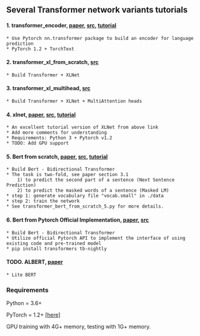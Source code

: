 ## Several Transformer network variants tutorials

#### 1. transformer_encoder, [paper](https://arxiv.org/pdf/1706.03762.pdf), [src](https://pytorch.org/tutorials/beginner/transformer_tutorial.html), [tutorial](https://pytorch.org/tutorials/beginner/transformer_tutorial.html)
    * Use Pytorch nn.transformer package to build an encoder for language prediction
    * PyTorch 1.2 + TorchText
   
#### 2. transformer_xl_from_scratch, [src](https://mlexplained.com/2019/07/04/building-the-transformer-xl-from-scratch/)
    * Build Transformer + XLNet
    
#### 3. transformer_xl_multihead, [src](https://mlexplained.com/2019/07/04/building-the-transformer-xl-from-scratch/)
    * Build Transformer + XLNet + MultiAttention heads

#### 4. xlnet, [paper](https://arxiv.org/pdf/1906.08237.pdf), [src](https://github.com/graykode/xlnet-Pytorch), [tutorial](https://towardsdatascience.com/what-is-xlnet-and-why-it-outperforms-bert-8d8fce710335)
    * An excellent tutorial version of XLNet from above link
    * Add more comments for understanding
    * Requirements: Python 3 + Pytorch v1.2 
    * TODO: Add GPU support

#### 5. Bert from scratch, [paper](https://arxiv.org/abs/1810.04805), [src](https://github.com/codertimo/BERT-pytorch/tree/master/bert_pytorch/model), [tutorial](https://towardsdatascience.com/bert-explained-state-of-the-art-language-model-for-nlp-f8b21a9b6270)
    * Build Bert - Bidirectional Transformer
    * The task is two-fold, see paper section 3.1
        1) to predict the second part of a sentence (Next Sentence Prediction)
        2) to predict the masked words of a sentence (Masked LM)
    * step 1: generate vocabulary file "vocab.small" in ./data
    * step 2: train the network
    * See transformer_bert_from_scratch_5.py for more details.

#### 6. Bert from Pytorch Official Implementation, [paper](https://arxiv.org/abs/1810.04805), [src](https://github.com/huggingface/transformers)
    * Build Bert - Bidirectional Transformer
    * Utilize official Pytorch API to implement the interface of using existing code and pre-trained model
    * pip install transformers tb-nightly 


#### TODO. ALBERT, [paper](https://arxiv.org/abs/1909.11942v1)
    * Lite BERT



### Requirements
Python = 3.6+
 
PyTorch = 1.2+ [[here]](https://pytorch.org/)

GPU training with 4G+ memory, testing with 1G+ memory.
